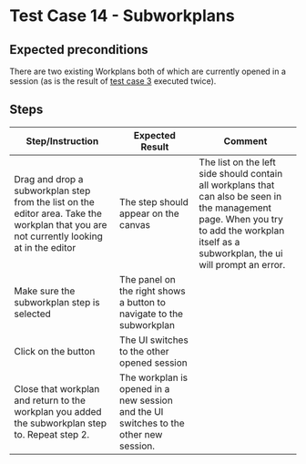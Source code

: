 # Test Case 14 - Subworkplans

## Expected preconditions

There are two existing Workplans both of which are currently opened in a session (as is the result of [test case 3](03_open_an_existing_workplan.md) executed twice).

## Steps

| Step/Instruction | Expected Result | Comment |
|------------------|-----------------|---------|
| Drag and drop a subworkplan step from the list on the editor area. Take the workplan that you are not currently looking at in the editor | The step should appear on the canvas | The list on the left side should contain all workplans that can also be seen in the management page. When you try to add the workplan itself as a subworkplan, the ui will prompt an error. |
| Make sure the subworkplan step is selected | The panel on the right shows a button to navigate to the subworkplan ||
| Click on the button | The UI switches to the other opened session ||
| Close that workplan and return to the workplan you added the subworkplan step to. Repeat step 2. | The workplan is opened in a new session and the UI switches to the other new session. ||
